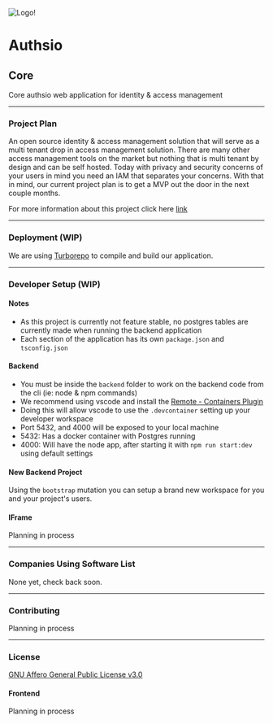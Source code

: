 ![Logo!](https://avatars.githubusercontent.com/u/98192226?s=200&v=4)

# Authsio

## Core

Core authsio web application for identity & access management

---

### Project Plan

An open source identity & access management solution that will serve as a multi tenant drop in access management solution. There are many other access management tools on the market but nothing that is multi tenant by design and can be self hosted. Today with privacy and security concerns of your users in mind you need an IAM that separates your concerns. With that in mind, our current project plan is to get a MVP out the door in the next couple months.

For more information about this project click here [link](https://www.authsio.com/)

---

### Deployment (WIP)

We are using [Turborepo](https://turborepo.org/) to compile and build our application.

---

### Developer Setup (WIP)

#### Notes

- As this project is currently not feature stable, no postgres tables are currently made when running the backend application
- Each section of the application has its own `package.json` and `tsconfig.json`

#### Backend

- You must be inside the `backend` folder to work on the backend code from the cli (ie: node & npm commands)
- We recommend using vscode and install the [Remote - Containers Plugin](https://marketplace.visualstudio.com/items?itemName=ms-vscode-remote.remote-containers)
- Doing this will allow vscode to use the `.devcontainer` setting up your developer workspace
- Port 5432, and 4000 will be exposed to your local machine
- 5432: Has a docker container with Postgres running
- 4000: Will have the node app, after starting it with `npm run start:dev` using default settings

#### New Backend Project

Using the `bootstrap` mutation you can setup a brand new workspace for you and your project's users.

#### IFrame

Planning in process

---

### Companies Using Software List

None yet, check back soon.

---

### Contributing

Planning in process

---

### License

[GNU Affero General Public License v3.0](https://github.com/authsio/core/blob/main/LICENSE)

#### Frontend

Planning in process